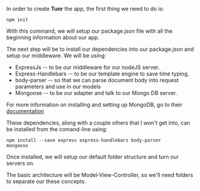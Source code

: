 In order to create **Tunr** the app, the first thing we need to do is:

<code>npm init</code>

With this command, we will setup our package.json file with all the beginning information about our app.

The next step will be to install our dependencies into our package.json and setup our middleware.  We will be using:
<ul>
<li>ExpressJs -- to be our middleware for our nodeJS server.</li>
<li>Express-Handlebars -- to be our template engine to save time typing.</li>
<li>body-parser -- so that we can parse document body into request parameters and use in our models</li>
<li>Mongoose -- to be our adapter and talk to our Mongo DB server.</li>
</ul>

For more information on installing and setting up MongoDB, go to their <a href="https://docs.mongodb.com/manual/installation/">documentation</a>

These dependencies, along with a couple others that I won't get into, can be installed from the comand-line using:

<code>npm install --save express express-handlebars body-parser mongoose</code>

Once installed, we will setup our default folder structure and turn our servers on.

The basic architecture will be Model-View-Controller, so we'll need folders to separate our these concepts.
